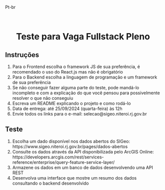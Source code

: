 <a name="readme-top">Pt-br</a>

<br />
<h1 align="center">Teste para Vaga Fullstack Pleno </h1>
  <h2>Instruções</h2>
  <ol>
    <li>Para o Frontend escolha o framework JS de sua preferência, é recomendado o uso do React.js mas não é obrigatório</li>
    <li>Para o Backend escolha a linguagem de programação e um framework de sua preferência</li>
    <li>Se não conseguir fazer alguma parte do teste, pode mandá-lo incompleto e com a explicação do que você pensou para possivelmente resolver o que não conseguiu</li>
    <li>Escreva um README explicando o projeto e como rodá-lo</li>
    <li>Data de entrega: até 25/09/2024 (quarta-feira) às 12h</li>
    <li>Envie todos os links para o e-mail: selecao@sigeo.niteroi.rj.gov.br</li>
  </ol>

## Teste

<ol>
  <li>Escolha um dado disponível nos dados abertos do SIGeo: https://www.sigeo.niteroi.rj.gov.br/pages/dados-abertos</li>
  <li>Consulte os dados através da API disponibilizada pelo ArcGIS Online: https://developers.arcgis.com/rest/services-reference/enterprise/query-feature-service-layer/ </li>
  <li>Armazene os dados em um banco de dados desenvolvendo uma API REST</li>
  <li>Desenvolva uma interface que mostre um resumo dos dados consultando o backend desenvolvido</li>
</ol>

